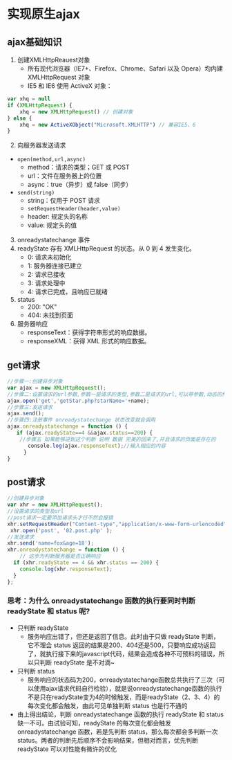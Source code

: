 # 实现原生ajax
## ajax基础知识
1. 创建XMLHttpReauest对象
	- 所有现代浏览器（IE7+、Firefox、Chrome、Safari 以及 Opera）均内建 XMLHttpRequest 对象
	- IE5 和 IE6 使用 ActiveX 对象：
```js
var xhq = null
if (XMLHttpRequest) {
    xhq = new XMLHttpRequest() // 创建对象
} else {
    xhq = new ActiveXObject("Microsoft.XMLHTTP") // 兼容IE5、6
}
```
2. 向服务器发送请求
- `open(method,url,async)`
	- method：请求的类型；GET 或 POST
	- url：文件在服务器上的位置
	- async：true（异步）或 false（同步）
- `send(string)`
	- string：仅用于 POST 请求
	- `setRequestHeader(header,value)`
	- header: 规定头的名称
	- value: 规定头的值
3. onreadystatechange 事件
4. readyState 存有 XMLHttpRequest 的状态。从 0 到 4 发生变化。
	- 0: 请求未初始化
	- 1: 服务器连接已建立
	- 2: 请求已接收
	- 3: 请求处理中
	- 4: 请求已完成，且响应已就绪
5. status
	- 200: "OK"
	- 404: 未找到页面
6. 服务器响应
	- responseText：获得字符串形式的响应数据。
	- responseXML：获得 XML 形式的响应数据。
## get请求
```js
//步骤一:创建异步对象
var ajax = new XMLHttpRequest();
//步骤二:设置请求的url参数,参数一是请求的类型,参数二是请求的url,可以带参数,动态的传递参数starName到服务端
ajax.open('get','getStar.php?starName='+name);
//步骤三:发送请求
ajax.send();
//步骤四:注册事件 onreadystatechange 状态改变就会调用
ajax.onreadystatechange = function () {
   if (ajax.readyState==4 &&ajax.status==200) {
    //步骤五 如果能够进到这个判断 说明 数据 完美的回来了,并且请求的页面是存在的
　　　　console.log(ajax.responseText);//输入相应的内容
  　　}
}
```
## post请求
```js
//创建异步对象  
var xhr = new XMLHttpRequest();
//设置请求的类型及url
//post请求一定要添加请求头才行不然会报错
xhr.setRequestHeader("Content-type","application/x-www-form-urlencoded");
 xhr.open('post', '02.post.php' );
//发送请求
xhr.send('name=fox&age=18');
xhr.onreadystatechange = function () {
    // 这步为判断服务器是否正确响应
  if (xhr.readyState == 4 && xhr.status == 200) {
    console.log(xhr.responseText);
  } 
};
```


### 思考：为什么 onreadystatechange 函数的执行要同时判断 readyState 和 status 呢?

- 只判断 readyState
  - 服务响应出错了，但还是返回了信息。此时由于只做 readyState 判断，它不理会 status 返回的结果是200、404还是500，只要响应成功返回了，就执行接下来的javascript代码，结果会造成各种不可预料的错误，所以只判断 readyState 是不对滴~
- 只判断 status
  - 服务响应的状态码为200，onreadystatechange函数总共执行了三次（可以使用ajax请求代码自行检验），就是说onreadystatechange函数的执行不是只在readyState变为4的时候触发，而是readyState（2、3、4）的每次变化都会触发，由此可见单独判断 status 也是行不通的
- 由上得出结论，判断 onreadystatechange 函数的执行 readyState 和 status 缺一不可。由试验可知，readyState 的每次变化都会触发 onreadystatechange 函数，若是先判断 status，那么每次都会多判断一次 status。两者的判断先后顺序不会影响结果，但相对而言，优先判断 readyState 可以对性能有微许的优化












